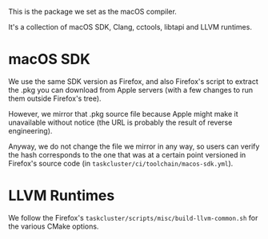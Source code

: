 This is the package we set as the macOS compiler.

It's a collection of macOS SDK, Clang, cctools, libtapi and LLVM runtimes.

# macOS SDK

We use the same SDK version as Firefox, and also Firefox's script to extract the
.pkg you can download from Apple servers (with a few changes to run them outside
Firefox's tree).

However, we mirror that .pkg source file because Apple might make it unavailable
without notice (the URL is probably the result of reverse engineering).

Anyway, we do not change the file we mirror in any way, so users can verify the
hash corresponds to the one that was at a certain point versioned in Firefox's
source code (in `taskcluster/ci/toolchain/macos-sdk.yml`).

# LLVM Runtimes

We follow the Firefox's `taskcluster/scripts/misc/build-llvm-common.sh` for the
various CMake options.
